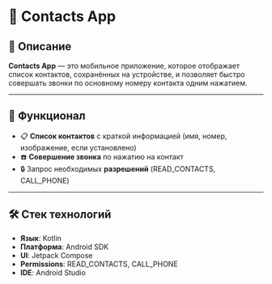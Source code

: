 # 📱 **Contacts App**

## 📖 **Описание**

**Contacts App** — это мобильное приложение, которое отображает список контактов, сохранённых на устройстве, и позволяет быстро совершать звонки по основному номеру контакта одним нажатием.

---

## 🚀 **Функционал**

- 📋 **Список контактов** с краткой информацией (имя, номер, изображение, если установлено)
- ☎️ **Совершение звонка** по нажатию на контакт
- 🔒 Запрос необходимых **разрешений** (READ_CONTACTS, CALL_PHONE)

---

## 🛠 **Стек технологий**

- **Язык**: Kotlin
- **Платформа**: Android SDK
- **UI**: Jetpack Compose
- **Permissions**: READ_CONTACTS, CALL_PHONE
- **IDE**: Android Studio
